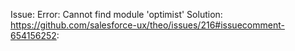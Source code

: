 Issue: 
  Error: Cannot find module 'optimist'
  Solution: https://github.com/salesforce-ux/theo/issues/216#issuecomment-654156252:
